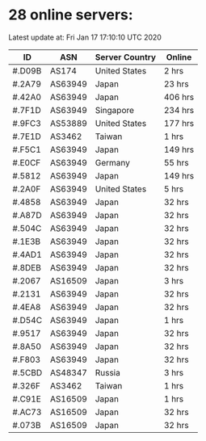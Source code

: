 # 28 online servers:

Latest update at: Fri Jan 17 17:10:10 UTC 2020

| ID | ASN | Server Country | Online |
| -- | --- | -------------- | ------ |
| #.D09B | AS174 | United States | 2 hrs |
| #.2A79 | AS63949 | Japan | 23 hrs |
| #.42A0 | AS63949 | Japan | 406 hrs |
| #.7F1D | AS63949 | Singapore | 234 hrs |
| #.9FC3 | AS53889 | United States | 177 hrs |
| #.7E1D | AS3462 | Taiwan | 1 hrs |
| #.F5C1 | AS63949 | Japan | 149 hrs |
| #.E0CF | AS63949 | Germany | 55 hrs |
| #.5812 | AS63949 | Japan | 149 hrs |
| #.2A0F | AS63949 | United States | 5 hrs |
| #.4858 | AS63949 | Japan | 32 hrs |
| #.A87D | AS63949 | Japan | 32 hrs |
| #.504C | AS63949 | Japan | 32 hrs |
| #.1E3B | AS63949 | Japan | 32 hrs |
| #.4AD1 | AS63949 | Japan | 32 hrs |
| #.8DEB | AS63949 | Japan | 32 hrs |
| #.2067 | AS16509 | Japan | 3 hrs |
| #.2131 | AS63949 | Japan | 32 hrs |
| #.4EA8 | AS63949 | Japan | 32 hrs |
| #.D54C | AS63949 | Japan | 1 hrs |
| #.9517 | AS63949 | Japan | 32 hrs |
| #.8A50 | AS63949 | Japan | 32 hrs |
| #.F803 | AS63949 | Japan | 32 hrs |
| #.5CBD | AS48347 | Russia | 3 hrs |
| #.326F | AS3462 | Taiwan | 1 hrs |
| #.C91E | AS16509 | Japan | 1 hrs |
| #.AC73 | AS16509 | Japan | 32 hrs |
| #.073B | AS16509 | Japan | 32 hrs |

